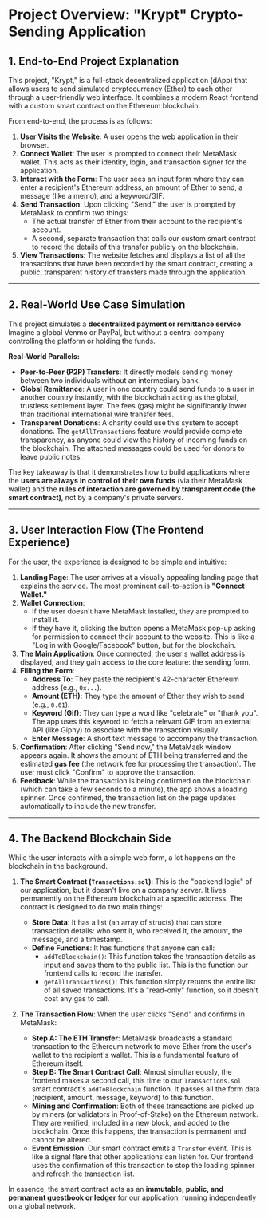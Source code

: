# Project Overview: "Krypt" Crypto-Sending Application

## 1. End-to-End Project Explanation

This project, "Krypt," is a full-stack decentralized application (dApp) that allows users to send simulated cryptocurrency (Ether) to each other through a user-friendly web interface. It combines a modern React frontend with a custom smart contract on the Ethereum blockchain.

From end-to-end, the process is as follows:
1.  **User Visits the Website**: A user opens the web application in their browser.
2.  **Connect Wallet**: The user is prompted to connect their MetaMask wallet. This acts as their identity, login, and transaction signer for the application.
3.  **Interact with the Form**: The user sees an input form where they can enter a recipient's Ethereum address, an amount of Ether to send, a message (like a memo), and a keyword/GIF.
4.  **Send Transaction**: Upon clicking "Send," the user is prompted by MetaMask to confirm two things:
    *   The actual transfer of Ether from their account to the recipient's account.
    *   A second, separate transaction that calls our custom smart contract to record the details of this transfer publicly on the blockchain.
5.  **View Transactions**: The website fetches and displays a list of all the transactions that have been recorded by the smart contract, creating a public, transparent history of transfers made through the application.

---

## 2. Real-World Use Case Simulation

This project simulates a **decentralized payment or remittance service**. Imagine a global Venmo or PayPal, but without a central company controlling the platform or holding the funds.

**Real-World Parallels:**
*   **Peer-to-Peer (P2P) Transfers**: It directly models sending money between two individuals without an intermediary bank.
*   **Global Remittance**: A user in one country could send funds to a user in another country instantly, with the blockchain acting as the global, trustless settlement layer. The fees (gas) might be significantly lower than traditional international wire transfer fees.
*   **Transparent Donations**: A charity could use this system to accept donations. The `getAllTransactions` feature would provide complete transparency, as anyone could view the history of incoming funds on the blockchain. The attached messages could be used for donors to leave public notes.

The key takeaway is that it demonstrates how to build applications where the **users are always in control of their own funds** (via their MetaMask wallet) and the **rules of interaction are governed by transparent code (the smart contract)**, not by a company's private servers.

---

## 3. User Interaction Flow (The Frontend Experience)

For the user, the experience is designed to be simple and intuitive:

1.  **Landing Page**: The user arrives at a visually appealing landing page that explains the service. The most prominent call-to-action is **"Connect Wallet."**
2.  **Wallet Connection**:
    *   If the user doesn't have MetaMask installed, they are prompted to install it.
    *   If they have it, clicking the button opens a MetaMask pop-up asking for permission to connect their account to the website. This is like a "Log in with Google/Facebook" button, but for the blockchain.
3.  **The Main Application**: Once connected, the user's wallet address is displayed, and they gain access to the core feature: the sending form.
4.  **Filling the Form**:
    *   **Address To**: They paste the recipient's 42-character Ethereum address (e.g., `0x...`).
    *   **Amount (ETH)**: They type the amount of Ether they wish to send (e.g., `0.01`).
    *   **Keyword (Gif)**: They can type a word like "celebrate" or "thank you". The app uses this keyword to fetch a relevant GIF from an external API (like Giphy) to associate with the transaction visually.
    *   **Enter Message**: A short text message to accompany the transaction.
5.  **Confirmation**: After clicking "Send now," the MetaMask window appears again. It shows the amount of ETH being transferred and the estimated **gas fee** (the network fee for processing the transaction). The user must click "Confirm" to approve the transaction.
6.  **Feedback**: While the transaction is being confirmed on the blockchain (which can take a few seconds to a minute), the app shows a loading spinner. Once confirmed, the transaction list on the page updates automatically to include the new transfer.

---

## 4. The Backend Blockchain Side

While the user interacts with a simple web form, a lot happens on the blockchain in the background.

1.  **The Smart Contract (`Transactions.sol`)**: This is the "backend logic" of our application, but it doesn't live on a company server. It lives permanently on the Ethereum blockchain at a specific address. The contract is designed to do two main things:
    *   **Store Data**: It has a list (an array of structs) that can store transaction details: who sent it, who received it, the amount, the message, and a timestamp.
    *   **Define Functions**: It has functions that anyone can call:
        *   `addToBlockchain()`: This function takes the transaction details as input and saves them to the public list. This is the function our frontend calls to record the transfer.
        *   `getAllTransactions()`: This function simply returns the entire list of all saved transactions. It's a "read-only" function, so it doesn't cost any gas to call.

2.  **The Transaction Flow**: When the user clicks "Send" and confirms in MetaMask:
    *   **Step A: The ETH Transfer**: MetaMask broadcasts a standard transaction to the Ethereum network to move Ether from the user's wallet to the recipient's wallet. This is a fundamental feature of Ethereum itself.
    *   **Step B: The Smart Contract Call**: Almost simultaneously, the frontend makes a second call, this time to our `Transactions.sol` smart contract's `addToBlockchain` function. It passes all the form data (recipient, amount, message, keyword) to this function.
    *   **Mining and Confirmation**: Both of these transactions are picked up by miners (or validators in Proof-of-Stake) on the Ethereum network. They are verified, included in a new block, and added to the blockchain. Once this happens, the transaction is permanent and cannot be altered.
    *   **Event Emission**: Our smart contract emits a `Transfer` event. This is like a signal flare that other applications can listen for. Our frontend uses the confirmation of this transaction to stop the loading spinner and refresh the transaction list.

In essence, the smart contract acts as an **immutable, public, and permanent guestbook or ledger** for our application, running independently on a global network.
